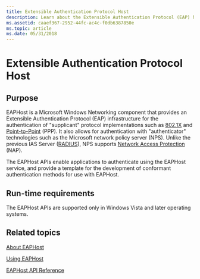 ```yaml
---
title: Extensible Authentication Protocol Host
description: Learn about the Extensible Authentication Protocol (EAP) host. See run-time requirements and view additional available resources.
ms.assetid: caaef367-2952-44fc-ac4c-f0db6387850e
ms.topic: article
ms.date: 05/31/2018
---
```


# Extensible Authentication Protocol Host

## Purpose


EAPHost is a Microsoft Windows Networking component that provides an Extensible Authentication Protocol (EAP) infrastructure for the authentication of "supplicant" protocol implementations such as [802.1X](https://go.microsoft.com/fwlink/p/?linkid=83938) and [Point-to-Point](https://go.microsoft.com/fwlink/p/?linkid=83919) (PPP). It also allows for authentication with "authenticator" technologies such as the Microsoft network policy server (NPS). Unlike the previous IAS Server ([RADIUS](/windows/desktop/Nps/ias-about-internet-authentication-service)), NPS supports [Network Access Protection](/windows/desktop/NAP/network-access-protection-start-page) (NAP).


The EAPHost APIs enable applications to authenticate using the EAPHost service, and provide a template for the development of conformant authentication methods for use with EAPHost.

## Run-time requirements

The EAPHost APIs are supported only in Windows Vista and later operating systems.

## Related topics

<dl> <dt>

[About EAPHost](about-eap-host.md)
</dt> <dt>

[Using EAPHost](using-eap-host.md)
</dt> <dt>

[EAPHost API Reference](eaphost-api-reference.md)
</dt> </dl>

 

 